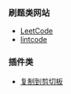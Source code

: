 ### 刷题类网站
+ [LeetCode](https://leetcode-cn.com)
+ [lintcode](http://www.lintcode.com/)


### 插件类
+ [复制到剪切板](https://clipboardjs.com)
